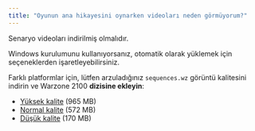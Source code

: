 ```yaml
---
title: "Oyunun ana hikayesini oynarken videoları neden görmüyorum?"
---
```


Senaryo videoları indirilmiş olmalıdır.

Windows kurulumunu kullanıyorsanız, otomatik olarak yüklemek için seçeneklerden işaretleyebilirsiniz.

Farklı platformlar için, lütfen arzuladığınız `sequences.wz` görüntü kalitesini indirin ve Warzone 2100 **dizisine ekleyin**:

- [Yüksek kalite](https://sourceforge.net/projects/warzone2100/files/warzone2100/Videos/high-quality-en/sequences.wz/download) (965 MB)
- [Normal kalite](https://sourceforge.net/projects/warzone2100/files/warzone2100/Videos/standard-quality-en/sequences.wz/download) (572 MB)
- [Düşük kalite](https://sourceforge.net/projects/warzone2100/files/warzone2100/Videos/low-quality-en/sequences.wz/download) (170 MB)
